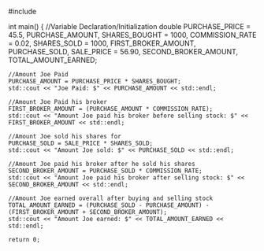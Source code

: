 #include <iostream>


int main() {
    //Variable Declaration/Initialization
    double PURCHASE_PRICE = 45.5, PURCHASE_AMOUNT, SHARES_BOUGHT = 1000, COMMISSION_RATE = 0.02, SHARES_SOLD = 1000,
            FIRST_BROKER_AMOUNT, PURCHASE_SOLD, SALE_PRICE = 56.90, SECOND_BROKER_AMOUNT, TOTAL_AMOUNT_EARNED;

    //Amount Joe Paid
    PURCHASE_AMOUNT = PURCHASE_PRICE * SHARES_BOUGHT;
    std::cout << "Joe Paid: $" << PURCHASE_AMOUNT << std::endl;

    //Amount Joe Paid his broker
    FIRST_BROKER_AMOUNT = (PURCHASE_AMOUNT * COMMISSION_RATE);
    std::cout << "Amount Joe paid his broker before selling stock: $" << FIRST_BROKER_AMOUNT << std::endl;

    //Amount Joe sold his shares for
    PURCHASE_SOLD = SALE_PRICE * SHARES_SOLD;
    std::cout << "Amount Joe sold: $" << PURCHASE_SOLD << std::endl;

    //Amount Joe paid his broker after he sold his shares
    SECOND_BROKER_AMOUNT = PURCHASE_SOLD * COMMISSION_RATE;
    std::cout << "Amount Joe paid his broker after selling stock: $" << SECOND_BROKER_AMOUNT << std::endl;

    //Amount Joe earned overall after buying and selling stock
    TOTAL_AMOUNT_EARNED = (PURCHASE_SOLD - PURCHASE_AMOUNT) - (FIRST_BROKER_AMOUNT + SECOND_BROKER_AMOUNT);
    std::cout << "Amount Joe earned: $" << TOTAL_AMOUNT_EARNED << std::endl;

    return 0;


